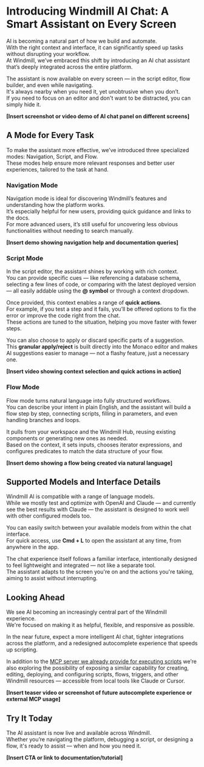 # Introducing Windmill AI Chat: A Smart Assistant on Every Screen

AI is becoming a natural part of how we build and automate.  
With the right context and interface, it can significantly speed up tasks without disrupting your workflow.  
At Windmill, we’ve embraced this shift by introducing an AI chat assistant that’s deeply integrated across the entire platform.

The assistant is now available on every screen — in the script editor, flow builder, and even while navigating.  
It's always nearby when you need it, yet unobtrusive when you don’t.  
If you need to focus on an editor and don't want to be distracted, you can simply hide it.

**[Insert screenshot or video demo of AI chat panel on different screens]**

## A Mode for Every Task

To make the assistant more effective, we’ve introduced three specialized modes: Navigation, Script, and Flow.  
These modes help ensure more relevant responses and better user experiences, tailored to the task at hand.

### Navigation Mode

Navigation mode is ideal for discovering Windmill’s features and understanding how the platform works.  
It’s especially helpful for new users, providing quick guidance and links to the docs.  
For more advanced users, it’s still useful for uncovering less obvious functionalities without needing to search manually.

**[Insert demo showing navigation help and documentation queries]**

### Script Mode

In the script editor, the assistant shines by working with rich context.  
You can provide specific cues — like referencing a database schema, selecting a few lines of code, or comparing with the latest deployed version — all easily addable using the **@ symbol** or through a context dropdown.

Once provided, this context enables a range of **quick actions**.  
For example, if you test a step and it fails, you’ll be offered options to fix the error or improve the code right from the chat.  
These actions are tuned to the situation, helping you move faster with fewer steps.

You can also choose to apply or discard specific parts of a suggestion.  
This **granular apply/reject** is built directly into the Monaco editor and makes AI suggestions easier to manage — not a flashy feature, just a necessary one.

**[Insert video showing context selection and quick actions in action]**

### Flow Mode

Flow mode turns natural language into fully structured workflows.  
You can describe your intent in plain English, and the assistant will build a flow step by step, connecting scripts, filling in parameters, and even handling branches and loops.

It pulls from your workspace and the Windmill Hub, reusing existing components or generating new ones as needed.  
Based on the context, it sets inputs, chooses iterator expressions, and configures predicates to match the data structure of your flow.

**[Insert demo showing a flow being created via natural language]**

## Supported Models and Interface Details

Windmill AI is compatible with a range of language models.  
While we mostly test and optimize with OpenAI and Claude — and currently see the best results with Claude — the assistant is designed to work well with other configured models too.

You can easily switch between your available models from within the chat interface.  
For quick access, use **Cmd + L** to open the assistant at any time, from anywhere in the app.

The chat experience itself follows a familiar interface, intentionally designed to feel lightweight and integrated — not like a separate tool.  
The assistant adapts to the screen you're on and the actions you're taking, aiming to assist without interrupting.

## Looking Ahead

We see AI becoming an increasingly central part of the Windmill experience.  
We're focused on making it as helpful, flexible, and responsive as possible.

In the near future, expect a more intelligent AI chat, tighter integrations across the platform, and a redesigned autocomplete experience that speeds up scripting.

In addition to the [MCP server we already provide for executing scripts](/docs/core_concepts/ai_generation#mcp-server) we’re also exploring the possibility of exposing a similar capability for creating, editing, deploying, and configuring scripts, flows, triggers, and other Windmill resources — accessible from local tools like Claude or Cursor.

**[Insert teaser video or screenshot of future autocomplete experience or external MCP usage]**

## Try It Today

The AI assistant is now live and available across Windmill.  
Whether you’re navigating the platform, debugging a script, or designing a flow, it's ready to assist — when and how you need it.

**[Insert CTA or link to documentation/tutorial]**
